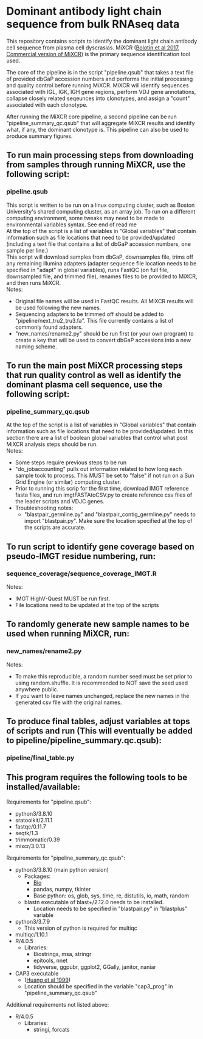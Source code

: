 # Dominant antibody light chain sequence from bulk RNAseq data 
  
This repository contains scripts to identify the dominant light chain antibody cell sequence from plasma cell dyscrasias. MiXCR ([Bolotin et al 2017](https://www.nature.com/articles/nmeth.3364),  [Commercial version of MiXCR](https://docs.milaboratories.com/)) is the primary sequence identification tool used.  
  
The core of the pipeline is in the script "pipeline.qsub" that takes a text file of provided dbGaP accession numbers and performs the initial processing and quality control before running MiXCR. MiXCR will identify sequences associated with IGL, IGK, IGH gene regions, perform VDJ gene annotations, collapse closely related seqeunces into clonotypes, and assign a "count" associated with each clonotype.
  
After running the MiXCR core pipeline, a second pipeline can be run "pipeline_summary_qc.qsub" that will aggregate MiXCR results and identify what, if any, the dominant clonotype is. This pipeline can also be used to produce summary figures.
    
## To run main processing steps from downloading from samples through running MiXCR, use the following script:
### pipeline.qsub ###
This script is written to be run on a linux computing cluster, such as Boston University's shared computing cluster, as an array job. To run on a different computing environment, some tweaks may need to be made to environmental variables syntax. See end of read me   
At the top of the script is a list of variables in "Global variables" that contain information such as file locations that need to be provided/updated (including a text file that contains a list of dbGaP accession numbers, one sample per line.)   
This script will download samples from dbGaP, downsamples file, trims off any remaining illumina adapters (adapter sequence file location needs to be specified in "adapt" in global variables), runs FastQC (on full file, downsampled file, and trimmed file), renames files to be provided to MiXCR, and then runs MiXCR.  
Notes:  
- Original file names will be used in FastQC results. All MiXCR results will be used following the new names.
- Sequencing adapters to be trimmed off should be added to "pipeline/next_tru2_tru3.fa". This file currently contains a list of commonly found adapters.  
- "new_names/rename2.py" should be run first (or your own program) to create a key that will be used to convert dbGaP accessions into a new naming scheme.
    
    
## To run the main post MiXCR processing steps that run quality control as well as identify the dominant plasma cell sequence, use the following script:
### pipeline_summary_qc.qsub ###
At the top of the script is a list of variables in "Global variables" that contain information such as file locations that need to be provided/updated. In this section there are a list of boolean global variables that control what post MiXCR analysis steps should be run.     
Notes:     
- Some steps require previous steps to be run  
- "do_jobaccounting" pulls out information related to how long each sample took to process. This MUST be set to "false" if not run on a Sun Grid Engine (or similar) computing cluster. 
- Prior to running this scrip for the first time, download IMGT reference fasta files, and run imgtFASTAtoCSV.py to create reference csv files of the leader scripts and VDJC genes. 
- Troubleshooting notes:
    - "blastpair_germline.py" and "blastpair_contig_germline.py" needs to import "blastpair.py". Make sure the location specified at the top of the scripts are accurate.
   
    
## To run script to identify gene coverage based on pseudo-IMGT residue numbering, run:
### sequence_coverage/sequence_coverage_IMGT.R ###
Notes:  
- IMGT HighV-Quest MUST be run first.
- File locations need to be updated at the top of the scripts
   
## To randomly generate new sample names to be used when running MiXCR, run:
### new_names/rename2.py ###
Notes:  
- To make this reproducible, a random number seed must be set prior to using random.shuffle. It is recommended to NOT save the seed used anywhere public.
- If you want to leave names unchanged, replace the new names in the generated csv file with the original names.
   
## To produce final tables, adjust variables at tops of scripts and run (This will eventually be added to pipeline/pipeline_summary.qc.qsub):
### pipeline/final_table.py ###
    
    
## This program requires the following tools to be installed/available:  
Requirements for "pipeline.qsub":   
- python3/3.8.10
- sratoolkit/2.11.1
- fastqc/0.11.7
- seqtk/1.3
- trimmomatic/0.39
- mixcr/3.0.13
   
Requirements for "pipeline_summary_qc.qsub":   
- python3/3.8.10 (main python version)
    - Packages: 
        - [Bio](https://biopython.org/docs/1.75/api/index.html)
        - pandas, numpy, tkinter
        - Base python: os, glob, sys, time, re, distutils, io, math, random
    - blastn executable of blast+/2.12.0 needs to be installed. 
        - Location needs to be specified in "blastpair.py" in "blastplus" variable
- python3/3.7.9 
    - This version of python is required for multiqc
- multiqc/1.10.1
- R/4.0.5
    - Libraries: 
        - Biostrings, msa, stringr
        - epitools, nnet
        - tidyverse, ggpubr, ggplot2, GGally, janitor, naniar
- CAP3 executable
    - ([Huang et al 1999](https://pubmed.ncbi.nlm.nih.gov/10508846/))
    - Location should be specified in the variable "cap3_prog" in "pipeline_summary_qc.qsub"  
   
Additional requirements not listed above:  
- R/4.0.5
    - Libraries:
        - stringi, forcats


